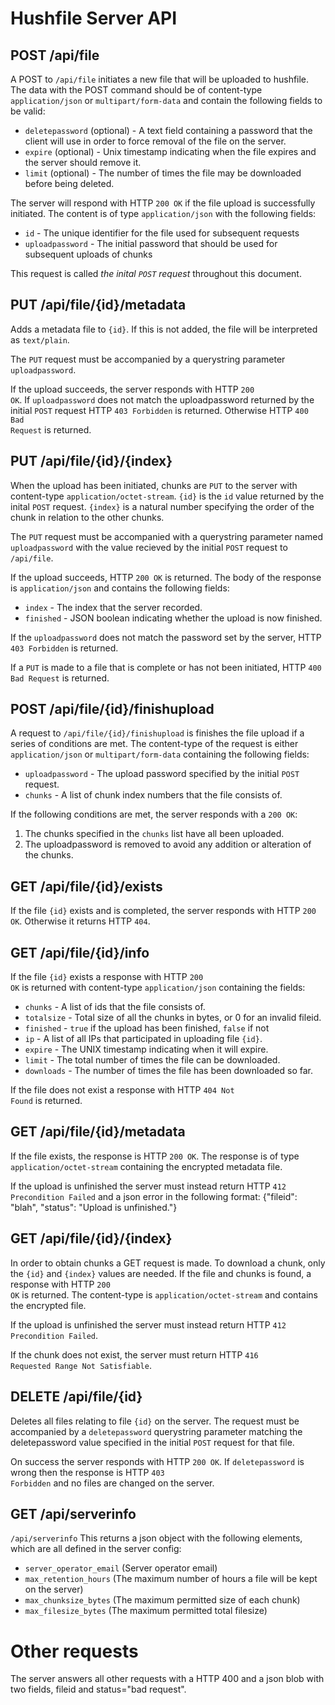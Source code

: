Hushfile Server API
===================

POST /api/file
---------------
A POST to `/api/file` initiates a new file that will be uploaded to hushfile. The data with the POST command should be of content-type `application/json` or `multipart/form-data` and contain the following fields to be valid:

- `deletepassword` (optional) - A text field containing a password that the client will use in order to force removal of the file on the server.
- `expire` (optional) - Unix timestamp indicating when the file expires and the server should remove it.
- `limit` (optional) - The number of times the file may be downloaded before being deleted.

The server will respond with HTTP <code>200 OK</code> if the file upload is successfully initiated. The content is of type `application/json` with the following fields:

- `id` - The unique identifier for the file used for subsequent requests
- `uploadpassword` - The initial password that should be used for subsequent uploads of chunks

This request is called *the inital `POST` request* throughout this document.

PUT /api/file/{id}/metadata
---------------------------
Adds a metadata file to `{id}`. If this is not added, the file will be interpreted as `text/plain`.

The `PUT` request must be accompanied by a querystring parameter `uploadpassword`.

If the upload succeeds, the server responds with HTTP <code>200 OK</code>. If `uploadpassword` does not match the uploadpassword returned by the initial `POST` request HTTP <code>403 Forbidden</code> is returned. Otherwise HTTP <code>400 Bad Request</code> is returned.

PUT /api/file/{id}/{index}
--------------------------
When the upload has been initiated, chunks are `PUT` to the server with content-type `application/octet-stream`. `{id}` is the `id` value returned by the inital `POST` request. `{index}` is a natural number specifying the order of the chunk in relation to the other chunks.

The `PUT` request must be accompanied with a querystring parameter named `uploadpassword` with the value recieved by the initial `POST` request to `/api/file`.

If the upload succeeds, HTTP <code>200 OK</code> is returned. The body of the response is `application/json` and contains the following fields:

- `index` - The index that the server recorded.
- `finished` - JSON boolean indicating whether the upload is now finished.

If the `uploadpassword` does not match the password set by the server, HTTP <code>403 Forbidden</code> is returned.

If a `PUT` is made to a file that is complete or has not been initiated, HTTP <code>400 Bad Request</code> is returned.


POST /api/file/{id}/finishupload
--------------------------------
A request to `/api/file/{id}/finishupload` is finishes the file upload if a series of conditions are met. The content-type of the request is either `application/json` or `multipart/form-data` containing the following fields:

- `uploadpassword` - The upload password specified by the initial `POST` request.
- `chunks` - A list of chunk index numbers that the file consists of.

If the following conditions are met, the server responds with a <code>200 OK</code>:

1. The chunks specified in the `chunks` list have all been uploaded.
2. The uploadpassword is removed to avoid any addition or alteration of the chunks.

GET /api/file/{id}/exists
--------------------
If the file `{id}` exists and is completed, the server responds with HTTP <code>200 OK</code>. Otherwise it returns HTTP <code>404</code>.

GET /api/file/{id}/info
------------------
If the file `{id}` exists a response with HTTP <code>200 OK</code> is returned with content-type `application/json` containing the fields:

- `chunks` - A list of ids that the file consists of.
- `totalsize` - Total size of all the chunks in bytes, or 0 for an invalid fileid.
- `finished` - `true` if the upload has been finished, `false` if not
- `ip` - A list of all IPs that participated in uploading file `{id}`.
- `expire` - The UNIX timestamp indicating when it will expire.
- `limit` - The total number of times the file can be downloaded.
- `downloads` - The number of times the file has been downloaded so far.

If the file does not exist a response with HTTP <code>404 Not Found</code> is returned.

GET /api/file/{id}/metadata
---------------------------
If the file exists, the response is HTTP <code>200 OK</code>. The response is of type `application/octet-stream` containing the encrypted metadata file.

If the upload is unfinished the server must instead return HTTP <code>412 Precondition Failed</code> and a json error in the following format: {"fileid": "blah", "status": "Upload is unfinished."}

GET /api/file/{id}/{index}
--------------------------
In order to obtain chunks a GET request is made. To download a chunk, only the `{id}` and `{index}` values are needed. If the file and chunks is found, a response with HTTP <code>200 OK</code> is returned. The content-type is `application/octet-stream` and contains the encrypted file.

If the upload is unfinished the server must instead return HTTP <code>412 Precondition Failed</code>.

If the chunk does not exist, the server must return HTTP <code>416 Requested Range Not Satisfiable</code>.


DELETE /api/file/{id}
---------------------
Deletes all files relating to file `{id}` on the server. The request must be accompanied by a `deletepassword` querystring parameter matching the deletepassword value specified in the initial `POST` request for that file.


On success the server responds with HTTP <code>200 OK</code>. If `deletepassword` is wrong then the response is HTTP <code>403 Forbidden</code> and no files are changed on the server.

GET /api/serverinfo
-------------------
`/api/serverinfo` This returns a json object with the following elements, which are all defined in the server config:

- `server_operator_email` (Server operator email)
- `max_retention_hours` (The maximum number of hours a file will be kept on the server)
- `max_chunksize_bytes` (The maximum permitted size of each chunk)
- `max_filesize_bytes` (The maximum permitted total filesize)

Other requests
===============
The server answers all other requests with a HTTP 400 and a json blob with two fields, fileid and status="bad request".
